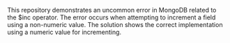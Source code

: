 This repository demonstrates an uncommon error in MongoDB related to the $inc operator.  The error occurs when attempting to increment a field using a non-numeric value. The solution shows the correct implementation using a numeric value for incrementing.